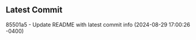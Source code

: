 
## Latest Commit
85501a5 - Update README with latest commit info (2024-08-29 17:00:26 -0400) <Yunxi-Zhou>
